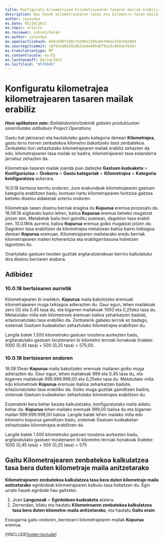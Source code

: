 ```yaml
---
title: Konfiguratu kilometrajea kilometrajearen tasaren mailak erabiliz
description: Gai honek kilometrajearen tasei eta kilometro-tasen mailei buruzko informazioa eskaintzen du.
author: suvaidya
ms.date: 05/20/2021
ms.topic: article
ms.reviewer: johnmichalak
ms.author: suvaidya
ms.openlocfilehash: 04dc6d0f2d8c7439012368ab6f46a1f69cb02804
ms.sourcegitcommit: c0792bd65d92db25e0e8864879a19c4b93efb10c
ms.translationtype: MT
ms.contentlocale: eu-ES
ms.lasthandoff: 04/14/2022
ms.locfileid: "8576945"
---
```

# <a name="set-up-mileage-using-mileage-rate-tiers"></a>Konfiguratu kilometrajea kilometrajearen tasaren mailak erabiliz

_**Honi aplikatzen zaio:** Baliabideetan/Izakinik gabeko produktuetan oinarritutako adibideen Project Operations_

Gastu bat jakinarazi eta hautatutako gastu kategoria denean **Kilometrajea**, gastu lerro horren zenbatekoa *kilometro bakoitzeko tasa* zenbatekoa. Zenbateko hori zehaztutako kilometrajearen mailak erabiliz zehazten da edo, kilometrajearen tasa mailak ez badira, kilometrajearen tasa estandarra jarraituz zehazten da. 

Kilometraje-tasaren mailak joanda joan daitezke **Gastuen kudeaketa** > **Konfigurazioa** > **Orokorra** > **Gastu kategoriak** > **Kilometrajea** > **Kategoria konfiguratzea** aukerara.

10.0.18 bertsioa berritu ondoren, zure erakundeak kilometrajearen gastuen kategoria erabiltzen badu, kontuan hartu kilometrajearen funtzioa gaitzea beheko diseinu aldaketak aztertu ondoren. 

Kilometraje-tasen diseinu berriak eragina du **Kopurua** eremua prozesatu da. 18.08.18 argitaratu baino lehen, balioa **Kopurua** eremua beheko mugatzat jotzen zen. Metaketak balio hori gainditu zuenean, dagokion tasa erabili zen.  10.0.18tik aurrera, balioa **Kopurua** eremua goiko mugatzat jotzen da. Dagokion tasa erabiltzen da kilometrajea metatzean balioa baino txikiagoa denean **Kopurua** eremuan.  Kilometrajearen mailetarako eredu berriak kilometrajearen mailen koherentzia eta erabilgarritasuna hobetzen laguntzen du.   

Onartutako gastuen txosten guztiak argitaratzerakoan berriro kalkulatuko dira diseinu berriaren arabera.

## <a name="example"></a>Adibidez
 
### <a name="before-version-10018"></a>10.0.18 bertsioaren aurretik
Kilometrajearen bi mailekin, **Kopurua** maila bakoitzeko eremuak kilometrajearen muga txikiagoa adierazten du. Gaur egun, lehen mailakoak zero (0) eta 0,45 tasa du, eta bigarren mailakoak 1000 eta 0,25eko tasa du. Metatutako milia edo kilometroek eremuan balioa zeharkatzen badute, erlazionatutako tasa erabiliko da. Zenbaterik gabeko lerroik ez badago, sistemak Gastuen kudeaketan zehaztutako kilometrajea erabiltzen du. 
 
Langile batek 1.500 kilometroko gastuen txostena aurkezten badu, argitaratutako gastuen txostenaren bi kilometro lerroak honakoak lirateke: 1000 (0,45 tasa) + 500 (0,25 tasa) = 575,00.

### <a name="after-version-10018"></a>10.0.18 bertsioaren ondoren
18.08.10ean **Kopurua** maila bakoitzeko eremuak mailaren goiko muga adierazten du. Gaur egun, lehen mailakoak 999 eta 0,45 tasa du, eta bigarren mailakoak 999.999.999,00 eta 0,25eko tasa du. Metatutako milia edo kilometroek **Kopurua** eremuan balioa zeharkatzen badute, erlazionatutako tasa erabiliko da. Goiko muga guztiak gainditzen badira, sistemak Gastuen kudeaketan zehaztutako kilometrajea erabiltzen du. 
 
Eszenatoki bera behar bezala kalkulatzeko, konfiguratutako maila aldatu behar da. **Kopurua** lehen mailako eremuak 999,00 balioa du eta bigarren mailan 999.999.999,00 balioa. Langile batek lehen mailako milia edo kilometro kopurua gainditzen badu, sistemak Gastuen kudeaketan zehaztutako kilometrajea erabiltzen du. 
  
Langile batek 1.500 kilometroko gastuen txostena aurkezten badu, argitaratutako gastuen txostenaren bi kilometro lerroak honakoak lirateke: 1000 (0,45 tasa) + 500 (0,25 tasa) = 575

## <a name="enable-the-mileage-amount-calculation-for-multiple-mileage-tiers-with-same-rate-feature"></a>Gaitu Kilometrajearen zenbatekoa kalkulatzea tasa bera duten kilometraje maila anitzetarako

**Kilometrajearen zenbatekoa kalkulatzea tasa bera duten kilometraje maila anitzetarako** eginbideak kilometrajearen kalkulu-tasa hobetzen du. Egin urrats hauek eginbide hau gaitzeko.

1. Joan **Languneak** > **Eginbideen kudeaketa** atalera. 
2. Zerrendan, bilatu eta hautatu **Kilometroaren zenbatekoa kalkulatzea tasa bera duten kilometro-maila anitzetarako**, eta hautatu **Gaitu orain**.

Ezaugarria gaitu ondoren, berrezarri kilometrajearen mailak **Kopurua** eremua. 


[!INCLUDE[footer-include](../includes/footer-banner.md)]
